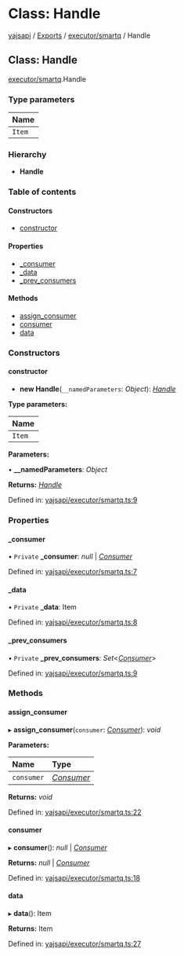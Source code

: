 # Class: Handle

[yajsapi](../yajsapi.md) / [Exports](../modules/) / [executor/smartq](../modules/executor_smartq.md) / Handle

## Class: Handle

[executor/smartq](../modules/executor_smartq.md).Handle

### Type parameters

| Name |
| :--- |
| `Item` |

### Hierarchy

* **Handle**

### Table of contents

#### Constructors

* [constructor](executor_smartq.handle.md#constructor)

#### Properties

* [\_consumer](executor_smartq.handle.md#_consumer)
* [\_data](executor_smartq.handle.md#_data)
* [\_prev\_consumers](executor_smartq.handle.md#_prev_consumers)

#### Methods

* [assign\_consumer](executor_smartq.handle.md#assign_consumer)
* [consumer](executor_smartq.handle.md#consumer)
* [data](executor_smartq.handle.md#data)

### Constructors

#### constructor

+ **new Handle**\(`__namedParameters`: _Object_\): [_Handle_](executor_smartq.handle.md)

**Type parameters:**

| Name |
| :--- |
| `Item` |

**Parameters:**

• **\_\_namedParameters**: _Object_

**Returns:** [_Handle_](executor_smartq.handle.md)

Defined in: [yajsapi/executor/smartq.ts:9](https://github.com/golemfactory/yajsapi/blob/289a25a/yajsapi/executor/smartq.ts#L9)

### Properties

#### \_consumer

• `Private` **\_consumer**: _null_ \| [_Consumer_](executor_smartq.consumer.md)

Defined in: [yajsapi/executor/smartq.ts:7](https://github.com/golemfactory/yajsapi/blob/289a25a/yajsapi/executor/smartq.ts#L7)

#### \_data

• `Private` **\_data**: Item

Defined in: [yajsapi/executor/smartq.ts:8](https://github.com/golemfactory/yajsapi/blob/289a25a/yajsapi/executor/smartq.ts#L8)

#### \_prev\_consumers

• `Private` **\_prev\_consumers**: _Set_&lt;[_Consumer_](executor_smartq.consumer.md)&gt;

Defined in: [yajsapi/executor/smartq.ts:9](https://github.com/golemfactory/yajsapi/blob/289a25a/yajsapi/executor/smartq.ts#L9)

### Methods

#### assign\_consumer

▸ **assign\_consumer**\(`consumer`: [_Consumer_](executor_smartq.consumer.md)\): _void_

**Parameters:**

| Name | Type |
| :--- | :--- |
| `consumer` | [_Consumer_](executor_smartq.consumer.md) |

**Returns:** _void_

Defined in: [yajsapi/executor/smartq.ts:22](https://github.com/golemfactory/yajsapi/blob/289a25a/yajsapi/executor/smartq.ts#L22)

#### consumer

▸ **consumer**\(\): _null_ \| [_Consumer_](executor_smartq.consumer.md)

**Returns:** _null_ \| [_Consumer_](executor_smartq.consumer.md)

Defined in: [yajsapi/executor/smartq.ts:18](https://github.com/golemfactory/yajsapi/blob/289a25a/yajsapi/executor/smartq.ts#L18)

#### data

▸ **data**\(\): Item

**Returns:** Item

Defined in: [yajsapi/executor/smartq.ts:27](https://github.com/golemfactory/yajsapi/blob/289a25a/yajsapi/executor/smartq.ts#L27)

